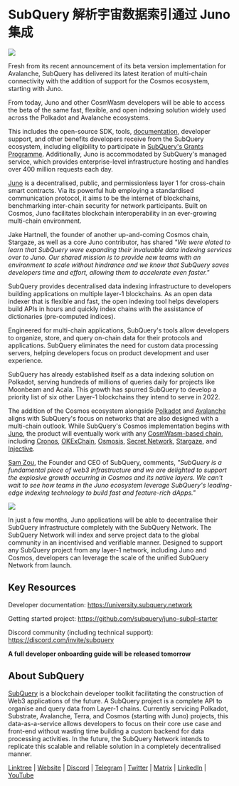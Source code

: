 # SubQuery 解析宇宙数据索引通过 Juno 集成

![](https://miro.medium.com/max/1400/1*1l_AKVFdN9yPMOSWfpc2Jg.png)

Fresh from its recent announcement of its beta version implementation for Avalanche, SubQuery has delivered its latest iteration of multi-chain connectivity with the addition of support for the Cosmos ecosystem, starting with Juno.

From today, Juno and other CosmWasm developers will be able to access the beta of the same fast, flexible, and open indexing solution widely used across the Polkadot and Avalanche ecosystems.

This includes the open-source SDK, tools, [documentation](https://doc.subquery.network/), developer support, and other benefits developers receive from the SubQuery ecosystem, including eligibility to participate in [SubQuery's Grants Programme](https://subquery.network/grants). Additionally, Juno is accommodated by SubQuery's managed service, which provides enterprise-level infrastructure hosting and handles over 400 million requests each day.

[Juno](https://www.junonetwork.io/) is a decentralised, public, and permissionless layer 1 for cross-chain smart contracts. Via its powerful hub employing a standardised communication protocol, it aims to be the internet of blockchains, benchmarking inter-chain security for network participants. Built on Cosmos, Juno facilitates blockchain interoperability in an ever-growing multi-chain environment.

Jake Hartnell, the founder of another up-and-coming Cosmos chain, Stargaze, as well as a core Juno contributor, has shared _"We were elated to learn that SubQuery were expanding their invaluable data indexing services over to Juno. Our shared mission is to provide new teams with an environment to scale without hindrance and we know that SubQuery saves developers time and effort, allowing them to accelerate even faster."_

SubQuery provides decentralised data indexing infrastructure to developers building applications on multiple layer-1 blockchains. As an open data indexer that is flexible and fast, the open indexing tool helps developers build APIs in hours and quickly index chains with the assistance of dictionaries (pre-computed indices).

Engineered for multi-chain applications, SubQuery's tools allow developers to organize, store, and query on-chain data for their protocols and applications. SubQuery eliminates the need for custom data processing servers, helping developers focus on product development and user experience.

SubQuery has already established itself as a data indexing solution on Polkadot, serving hundreds of millions of queries daily for projects like Moonbeam and Acala. This growth has spurred SubQuery to develop a priority list of six other Layer-1 blockchains they intend to serve in 2022.

The addition of the Cosmos ecosystem alongside [Polkadot](https://polkadot.network/) and [Avalanche](https://blog.subquery.network/blogs/20220321-avalache.html) aligns with SubQuery's focus on networks that are also designed with a multi-chain outlook. While SubQuery's Cosmos implementation begins with [Juno](https://www.junonetwork.io), the product will eventually work with any [CosmWasm-based chain](https://cosmwasm.com/), including [Cronos](https://cronos.org/), [OKExChain](https://www.okex.com/), [Osmosis](https://osmosis.zone/), [Secret Network](https://scrt.network/), [Stargaze](https://stargaze.zone/), and [Injective](https://injective.com/).

[Sam Zou](https://twitter.com/zoujialiu), the Founder and CEO of SubQuery, comments, _"SubQuery is a fundamental piece of web3 infrastructure and we are delighted to support the explosive growth occurring in Cosmos and its native layers. We can't wait to see how teams in the Juno ecosystem leverage SubQuery's leading-edge indexing technology to build fast and feature-rich dApps."_

![](https://miro.medium.com/max/1400/0*Z2bNgg6XS0ydE-xo)

In just a few months, Juno applications will be able to decentralise their SubQuery infrastructure completely with the SubQuery Network. The SubQuery Network will index and serve project data to the global community in an incentivised and verifiable manner. Designed to support any SubQuery project from any layer-1 network, including Juno and Cosmos, developers can leverage the scale of the unified SubQuery Network from launch.

## Key Resources

Developer documentation: <https://university.subquery.network>

Getting started project: <https://github.com/subquery/juno-subql-starter>

Discord community (including technical support): <https://discord.com/invite/subquery>

**A full developer onboarding guide will be released tomorrow**

## About SubQuery

[SubQuery](https://subquery.network) is a blockchain developer toolkit facilitating the construction of Web3 applications of the future. A SubQuery project is a complete API to organise and query data from Layer-1 chains. Currently servicing Polkadot, Substrate, Avalanche, Terra, and Cosmos (starting with Juno) projects, this data-as-a-service allows developers to focus on their core use case and front-end without wasting time building a custom backend for data processing activities. In the future, the SubQuery Network intends to replicate this scalable and reliable solution in a completely decentralised manner.

​​[Linktree](https://linktr.ee/subquerynetwork) | [Website](https://subquery.network/) | [Discord](https://discord.com/invite/78zg8aBSMG) | [Telegram](https://t.me/subquerynetwork) | [Twitter](https://twitter.com/subquerynetwork) | [Matrix](https://matrix.to/#/#subquery:matrix.org) | [LinkedIn](https://www.linkedin.com/company/subquery) | [YouTube](https://www.youtube.com/channel/UCi1a6NUUjegcLHDFLr7CqLw)
